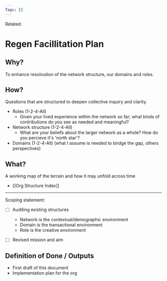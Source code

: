 ```yaml
---
Tags: []
---
```

Related: 
# Regen Facillitation Plan

## Why?
To enhance resoloution of the network structure, our domains and roles.

## How?
Questions that are structured to deepen collective inquiry and clarity. 

- Roles (1-2-4-All)
	- Given your lived experience within the network so far; what kinds of contributions do you see as needed and meaningful? 
- Network structure (1-2-4-All) 
	- What are your beliefs about the larger network as a whole? How do you percieve it's 'north star'?
- Domains (1-2-4-All) (what I assume is needed to birdge the gap, others perspectives)

## What?
A working map of the terrain and how it may unfold across time
- [[Org Structure Index]]



---

Scoping statement:
- [ ] Auditing existing structures
	- Network is the contextual/demographic environment
	- Domain is the transactional environment
	- Role is the creative environment
- [ ] Revised mission and aim


## Definition of Done / Outputs
- First draft of this document
- Implementation plan for the org